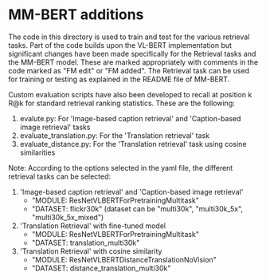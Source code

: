 # MM-BERT additions


The code in this directory is used to train and test for the various retrieval tasks. Part of the code builds upon the VL-BERT implementation 
but significant changes have been made specifically for the Retrieval tasks and the MM-BERT model. These are marked appropriately
with comments in the code marked as "FM edit" or "FM added". The Retrieval task can be used for training or testing as explained
in the README file of MM-BERT.

Custom evaluation scripts have also been developed to recall at position k R@k for standard retrieval ranking statistics.
These are the following:

1. evalute.py: For 'Image-based caption retrieval' and 'Caption-based image retrieval' tasks
2. evaluate_translation.py: For the 'Translation retrieval' task
3. evaluate_distance.py: For the 'Translation retrieval' task using cosine similarities


Note: According to the options selected in the yaml file, the different retrieval tasks can be selected: 

1) 'Image-based caption retrieval' and 'Caption-based image retrieval'
    - "MODULE: ResNetVLBERTForPretrainingMultitask"
    - "DATASET: flickr30k" (dataset can be "multi30k", "multi30k_5x", "multi30k_5x_mixed")
2) 'Translation Retrieval' with fine-tuned model
    - "MODULE: ResNetVLBERTForPretrainingMultitask"
    - "DATASET: translation_multi30k"
3) 'Translation Retrieval' with cosine similarity
    - "MODULE: ResNetVLBERTDistanceTranslationNoVision"
    - "DATASET: distance_translation_multi30k"


